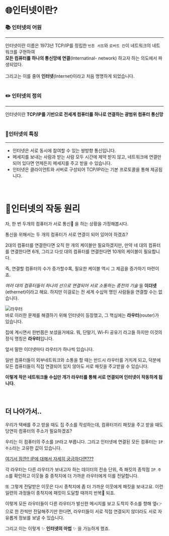 # 🌐인터넷이란?

### 📚 인터넷의 어원
---
인터넷이란 이름은 1973년 TCP/IP를 정립한 `빈튼 서프`와 `로버트 칸`이 네트워크의 네트워크를 구현하여<br>
**모든 컴퓨터를 하나의 통신망에 연결**(Internatinal- network) 하고자 하는 의도에서 파생되었다.<br><br>
그리고는 이를 줄여 **인터넷**(Internet)이라고 처음 명명하게 되었습니다.
<br><br>

### ✏️ 인터넷의 정의
---
인터넷이란 **TCP/IP를 기반으로 전세계 컴퓨터를 하나로 연결하는 광범위 컴퓨터 통신망**
<br><br>

### 🧐인터넷의 특징
---
- 인터넷은 서로 동시에 참여할 수 있는 쌍방향 통신입니다.
- 메세지를 보내는 사람과 받는 사람 모두 시간에 제약 받지 않고, 네트워크에 연결만 되어 있다면 언제든지 메세지를 주고 받을 수 있습니다.
- 인터넷은 클라이언트와 서버로 구성되어 TCP/IP라는 기본 프로토콜을 통해 제공됩니다.
<br><br><br>
# 🔬인터넷의 작동 원리

자, 한 번 두개의 컴퓨터가 서로 통신📡 을 하는 상황을 가정해봅시다.

통신을 위해서는 두 개의 컴퓨터가 서로 연결이 되어 있어야 하겠죠?

2대의 컴퓨터를 연결한다면 오직 한 개의 케이블만 필요하겠지만,
만약 네 대의 컴퓨터를 연결한다면 6개, 그리고 다섯 대의 컴퓨터를 연결한다면 10개의 케이블이 필요합니다.

즉, 연결할 컴퓨터의 수가 증가할수록,
필요한 케이블 역시 그 제곱을 증가하기 마련이죠.

*여러 대의 컴퓨터들이 하나의 선으로 연결되어 서로 소통하는 종전의 기술* 을 **이더넷**(ethernet)이라고 해요.
하지만 이걸로는 전 세계 수십억 명인 사람들을 연결할 수는 없습니다.

![라우터](https://2.bp.blogspot.com/-HRi64imuP9M/V5axFei6SSI/AAAAAAAAAaY/HUclv6l3o50Y6dlt6_a5b9zl3u3-pzkkQCLcB/s1600/2.PNG)
<br>바로 이러한 문제를 해결하기 위해 인터넷이 등장했고,
그 핵심에는 **라우터**(router)가 있습니다.

집에 계시면서 한번쯤은 보셨을거에요.
뭐, 단말기, Wi-Fi 공유기 라고들 하지만 이것의 정식 명칭은 **라우터**입니다.

앞서 말한 이더넷마다 라우터가 하나씩 있습니다.

일반 컴퓨터들이 외부네트워크와 소통을 할 때는 반드시 라우터를 거치게 되고,
덕분에 모든 컴퓨터들이 직접 연결되어 있지 않아도 서로 패킷을 주고받을 수 있습니다.

**이렇게 작은 네트워크들 수십만 개가 라우터를 통해 서로 연결되며 인터넷이 작동하게 됩니다.**
<br><br><br>
## 더 나아가서..


우리가 택배를 주고 받을 때도 집 주소를 작성하는데,
컴퓨터끼리 패킷을 주고 받을 때도 당연히 컴퓨터의 주소가 필요하겠죠?

우리는 이 컴퓨터의 주소를 `IP`라고 부릅니다.
그리고 인터넷에 연결된 모든 컴퓨터는 `IP주소`라는 고유한 값이 있습니다.

[여기서 잠깐!! IP에 대해서 자세히 궁금하다면???](./IP.md)

각 라우터는 다른 라우터가 보내고자 하는 데이터의 전송 단위,
즉 패킷의 종착점 `IP 주소`를 확인하고 이웃들 중 종착지에 더 가까운 라우터에게 이를 전달합니다.

또 그렇게 전달받은 이웃은 다시 종착지에 좀 더 가까운 이웃에게 패킷을 보내고요.
이런 일련의 과정들이 종착지에 패킷이 도달할 때까지 반복🔁 되죠.

이렇게 모든 라우터들이 다른 라우터가 발신한 메시지를 보고
도착지 주소를 향해 옆👉으로 한 칸씩만 전달해주기만 한다면,
라우터들이 서로 직접 연결되지 않더라도 서로 자유롭게 정보를 보낼 수 있습니다.

그리고 이는 이렇게 ✨ **인터넷의 마법** ✨ 을 가능하게 했죠.
